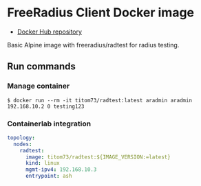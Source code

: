 # FreeRadius Client Docker image

- [Docker Hub repository](https://hub.docker.com/repository/docker/titom73/radtest/general)

Basic Alpine image with freeradius/radtest for radius testing.


## Run commands

### Manage container

```shell
$ docker run --rm -it titom73/radtest:latest aradmin aradmin 192.168.10.2 0 testing123
```

### Containerlab integration

```yaml
topology:
  nodes:
    radtest:
      image: titom73/radtest:${IMAGE_VERSION:=latest}
      kind: linux
      mgmt-ipv4: 192.168.10.3
      entrypoint: ash
```
